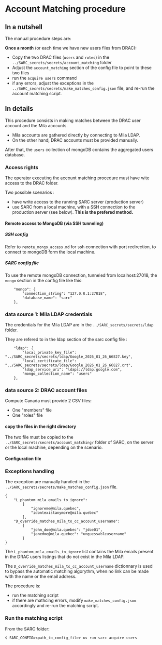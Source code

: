 # Account Matching procedure

## In a nutshell

The manual procedure steps are:

**Once a month** (or each time we have new users files from DRAC):

- Copy the two DRAC files (`users` and `roles`) in the `../SARC_secrets/secrets/account_matching` folder
- Adjust the `account_matching` section of the config file to point to these two files 
- run the `acquire users` command
- if any errors, adjust the exceptions in the `../SARC_secrets/secrets/make_matches_config.json` file, and re-run the account matching script.

## In details

This procedure consists in making matches between the DRAC user account and the Mila acocunts.

- Mila accounts are gathered directly by connecting to Mila LDAP. 
- On the other hand, DRAC accounts must be provided manually.

After that, the `users` collection of mongoDB contains the aggregated users database.

### Access rights

The operator executing the account matching procedure must have wite access to the DRAC folder.

Two possible scenarios : 

- have write access to the running SARC server (production server)
- use SARC from a local machine, with a SSH connection to the production server (see below). **This is the prefered method.**

#### Remote access to MongoDB (via SSH tunneling) 

##### SSH config
Refer to `remote_mongo_access.md` for ssh connection with port redirection, to connect to mongoDB form the local machine.

##### SARC config file
To use the remote mongoDB connection, tunneled from localhost:27018, the `mongo` section in the config file like this:

```
    "mongo": {
        "connection_string": "127.0.0.1:27018",
        "database_name": "sarc"
    },
```

### data source 1: Mila LDAP credentials

The credentials for the Mila LDAP are in the `../SARC_secrets/secrets/ldap` folder.

They are refered to in the ldap section of the sarc config file :
```
    "ldap": {
        "local_private_key_file": "../SARC_secrets/secrets/ldap/Google_2026_01_26_66827.key",
        "local_certificate_file": "../SARC_secrets/secrets/ldap/Google_2026_01_26_66827.crt",
        "ldap_service_uri": "ldaps://ldap.google.com",
        "mongo_collection_name": "users"
    },

```

### data source 2: DRAC account files

Compute Canada must provide 2 CSV files:
- One "members" file
- One "roles" file 

#### copy the files in the right directory

The two file must be copied to the `../SARC_secrets/secrets/account_matching/` folder of SARC, on the server or the local machine, depending on the scenario. 

#### Configuration file



### Exceptions handling

The exception are manually handled in the `../SARC_secrets/secrets/make_matches_config.json` file.

```
{
    "L_phantom_mila_emails_to_ignore":
        [
            "ignoreme@mila.quebec",
            "idontexistanymore@mila.quebec"
        ],
    "D_override_matches_mila_to_cc_account_username":
        {
            "john_doe@mila.quebec": "jdoe01",
            "janedoe@mila.quebec": "unguessableusername"
        }
}
```
The `L_phantom_mila_emails_to_ignore` list contains the Mila emails present in the DRAC users listings that do not exist in the Mila LDAP.

The `D_override_matches_mila_to_cc_account_username` dictionnary is used to bypass the automatic matching algorythm, when no link can be made with the name or the email address.

The procedure is:
- run the matching script
- if there are mathcing errors, modify `make_matches_config.json` accordingly and re-run the matching script.

### Run the matching script

From the SARC folder:
```
$ SARC_CONFIG=<path_to_config_file> uv run sarc acquire users
```

